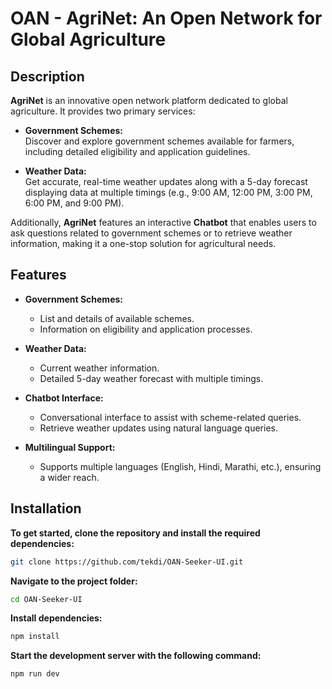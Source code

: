 # OAN - AgriNet: An Open Network for Global Agriculture

## **Description**

**AgriNet** is an innovative open network platform dedicated to global agriculture. It provides two primary services:

- **Government Schemes:**  
  Discover and explore government schemes available for farmers, including detailed eligibility and application guidelines.

- **Weather Data:**  
  Get accurate, real-time weather updates along with a 5-day forecast displaying data at multiple timings (e.g., 9:00 AM, 12:00 PM, 3:00 PM, 6:00 PM, and 9:00 PM).

Additionally, **AgriNet** features an interactive **Chatbot** that enables users to ask questions related to government schemes or to retrieve weather information, making it a one-stop solution for agricultural needs.

## **Features**

- **Government Schemes:**  
  - List and details of available schemes.
  - Information on eligibility and application processes.

- **Weather Data:**  
  - Current weather information.
  - Detailed 5-day weather forecast with multiple timings.
  
- **Chatbot Interface:**  
  - Conversational interface to assist with scheme-related queries.
  - Retrieve weather updates using natural language queries.

- **Multilingual Support:**  
  - Supports multiple languages (English, Hindi, Marathi, etc.), ensuring a wider reach.

## **Installation**

**To get started, clone the repository and install the required dependencies:**

```bash
git clone https://github.com/tekdi/OAN-Seeker-UI.git
```

**Navigate to the project folder:**

```bash
cd OAN-Seeker-UI
```

**Install dependencies:**

```bash
npm install
```

**Start the development server with the following command:**

```bash
npm run dev
```